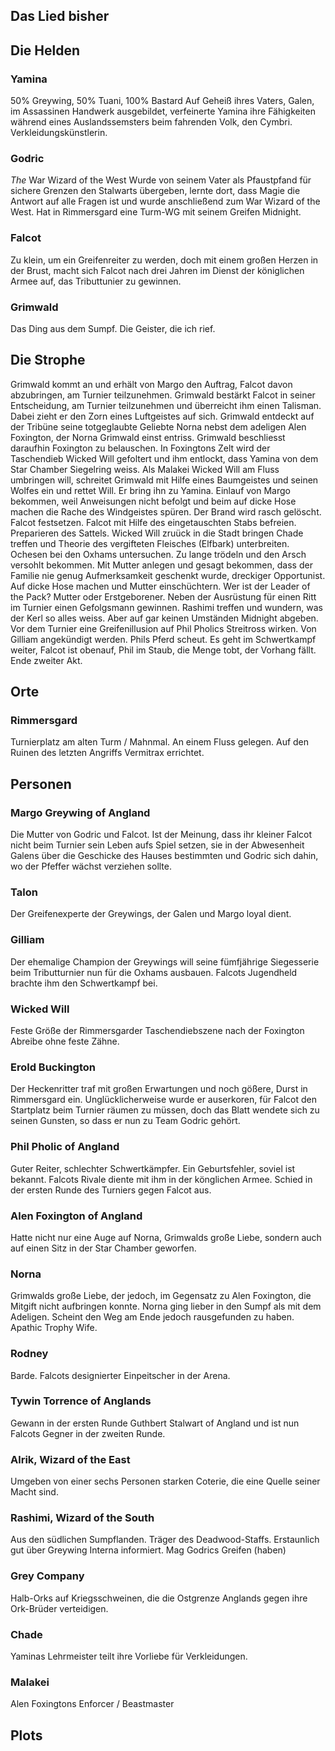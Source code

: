 ## Das Lied bisher

## Die Helden
### Yamina
50% Greywing, 50% Tuani, 100% Bastard
Auf Geheiß ihres Vaters, Galen, im Assassinen Handwerk ausgebildet, verfeinerte Yamina ihre Fähigkeiten während eines Auslandssemsters beim fahrenden Volk, den Cymbri. Verkleidungskünstlerin.
### Godric
_The_ War Wizard of the West
Wurde von seinem Vater als Pfaustpfand für sichere Grenzen den Stalwarts übergeben, lernte dort, dass Magie die Antwort auf alle Fragen ist und wurde anschließend zum War Wizard of the West. Hat in Rimmersgard eine Turm-WG mit seinem Greifen Midnight.
### Falcot
Zu klein, um ein Greifenreiter zu werden, doch mit einem großen Herzen in der Brust, macht sich Falcot nach drei Jahren im Dienst der königlichen Armee auf, das Tributtunier zu gewinnen.
### Grimwald
Das Ding aus dem Sumpf. Die Geister, die ich rief.
## Die Strophe
Grimwald kommt an und erhält von Margo den Auftrag, Falcot davon abzubringen, am Turnier teilzunehmen.
Grimwald bestärkt Falcot in seiner Entscheidung, am Turnier teilzunehmen und überreicht ihm einen Talisman. Dabei zieht er
den Zorn eines Luftgeistes auf sich.
Grimwald entdeckt auf der Tribüne seine totgeglaubte Geliebte Norna nebst dem adeligen Alen Foxington, der Norna Grimwald
einst entriss.
Grimwald beschliesst daraufhin Foxington zu belauschen. In Foxingtons Zelt wird der Taschendieb  Wicked Will gefoltert und
ihm entlockt, dass Yamina von dem Star Chamber Siegelring weiss.
Als Malakei Wicked Will am Fluss umbringen will, schreitet Grimwald mit Hilfe eines Baumgeistes und seinen Wolfes ein und rettet
Will. Er bring ihn zu Yamina.
Einlauf von Margo bekommen, weil Anweisungen nicht befolgt und beim auf dicke Hose machen die Rache des Windgeistes spüren. Der Brand wird rasch gelöscht.
Falcot festsetzen. Falcot mit Hilfe des eingetauschten Stabs befreien.
Preparieren des Sattels.
Wicked Will zruück in die Stadt bringen
Chade treffen und Theorie des vergifteten Fleisches (Elfbark) unterbreiten. Ochesen bei den Oxhams untersuchen. Zu lange trödeln und den Arsch versohlt bekommen.
Mit Mutter anlegen und gesagt bekommen, dass der Familie nie genug Aufmerksamkeit geschenkt wurde, dreckiger Opportunist.
Auf dicke Hose machen und Mutter einschüchtern. Wer ist der Leader of the Pack? Mutter oder Erstgeborener.
Neben der Ausrüstung für einen Ritt im Turnier einen Gefolgsmann gewinnen.
Rashimi treffen und wundern, was der Kerl so alles weiss. Aber auf gar keinen Umständen Midnight abgeben.
Vor dem Turnier eine Greifenillusion auf Phil Pholics Streitross wirken. Von Gilliam angekündigt werden. Phils Pferd scheut. Es geht im Schwertkampf weiter, Falcot ist obenauf, Phil im Staub, die Menge tobt, der Vorhang fällt. Ende zweiter Akt.
## Orte
### Rimmersgard
Turnierplatz am alten Turm / Mahnmal. An einem Fluss gelegen. Auf den Ruinen des letzten Angriffs Vermitrax errichtet.
## Personen
### Margo Greywing of Angland
Die Mutter von Godric und Falcot. Ist der Meinung, dass ihr kleiner Falcot nicht beim Turnier sein Leben aufs Spiel setzen, sie in der Abwesenheit Galens über die Geschicke des Hauses bestimmten und Godric sich dahin, wo der Pfeffer wächst verziehen sollte.
### Talon
Der Greifenexperte der Greywings, der Galen und Margo loyal dient.
### Gilliam
Der ehemalige Champion der Greywings will seine fümfjährige Siegesserie beim Tributturnier nun für die Oxhams ausbauen. Falcots Jugendheld brachte ihm den Schwertkampf bei.
### Wicked Will
Feste Größe der Rimmersgarder Taschendiebszene nach der Foxington Abreibe ohne feste Zähne.
### Erold Buckington
Der Heckenritter traf mit großen Erwartungen und noch gößere, Durst in Rimmersgard ein. Unglücklicherweise wurde er auserkoren, für Falcot den Startplatz beim Turnier räumen zu müssen, doch das Blatt wendete sich zu seinen Gunsten, so dass er nun zu Team Godric gehört.
### Phil Pholic of Angland
Guter Reiter, schlechter Schwertkämpfer. Ein Geburtsfehler, soviel ist bekannt. Falcots Rivale diente mit ihm in der könglichen Armee. Schied in der ersten Runde des Turniers gegen Falcot aus.
### Alen Foxington of Angland
Hatte nicht nur eine Auge auf Norna, Grimwalds große Liebe, sondern auch auf einen Sitz in der Star Chamber geworfen.
### Norna
Grimwalds große Liebe, der jedoch, im Gegensatz zu Alen Foxington, die Mitgift nicht aufbringen konnte. Norna ging lieber in den Sumpf als mit dem Adeligen. Scheint den Weg am Ende jedoch rausgefunden zu haben. Apathic Trophy Wife.
### Rodney
Barde. Falcots designierter Einpeitscher in der Arena.
### Tywin Torrence of Anglands
Gewann in der ersten Runde Guthbert Stalwart of Angland und ist nun Falcots Gegner in der zweiten Runde.
### Alrik, Wizard of the East
Umgeben von einer sechs Personen starken Coterie, die eine Quelle seiner Macht sind.
### Rashimi, Wizard of the South
Aus den südlichen Sumpflanden. Träger des Deadwood-Staffs. Erstaunlich gut über Greywing Interna informiert. Mag Godrics Greifen (haben)
### Grey Company
Halb-Orks auf Kriegsschweinen, die die Ostgrenze Anglands gegen ihre Ork-Brüder verteidigen.
### Chade
Yaminas Lehrmeister teilt ihre Vorliebe für Verkleidungen.
### Malakei
Alen Foxingtons Enforcer / Beastmaster

## Plots
